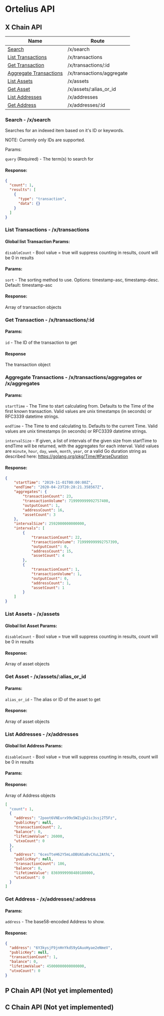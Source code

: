 # Ortelius API

## X Chain API

| Name                                                                        | Route                                    |
|---------------------------                                                 | ----------------------------------------|
| [Search](#search---xsearch)                                                 | /x/search                                |
| [List Transactions](#list-transactions---xtransactions)                     | /x/transactions                          |
| [Get Transaction](#get-transaction---xtransactionsid)                       | /x/transactions/:id                      |
| [Aggregate Transactions](#aggregate-transactions---xaggregatetransactions) | /x/transactions/aggregate                 |
| [List Assets](#list-assets---xassets)                                       | /x/assets                                |
| [Get Asset](#get-asset---xassetsalias_or_id)                                | /x/assets/:alias_or_id                   |
| [List Addresses](#list-addresses---xaddresses)                              | /x/addresses                             |
| [Get Address](#get-address---xaddressesid)                                  | /x/addresses/:id                         |

### Search - /x/search

Searches for an indexed item based on it's ID or keywords.

NOTE: Currenly only IDs are supported.

Params:

`query` (Required) - The term(s) to search for

#### Response:

```json
{
  "count": 1,
  "results": [
    {
      "type": "transaction",
      "data": {}
    }
  ]
}
```

### List Transactions - /x/transactions

#### Global list Transaction Params:

`disableCount` - Bool value = true will suppress counting in results, count will be 0 in results

#### Params:

`sort` - The sorting method to use. Options: timestamp-asc, timestamp-desc. Default: timestamp-asc

#### Response:

Array of transaction objects

### Get Transaction - /x/transactions/:id

#### Params:

`id` - The ID of the transaction to get

#### Response

The transaction object

### Aggregate Transactions - /x/transactions/aggregates or /x/aggregates

#### Params:

`startTime` - The Time to start calculating from. Defaults to the Time of the first known transaction. Valid values are unix timestamps (in seconds) or RFC3339 datetime strings.

`endTime` - The Time to end calculating to. Defaults to the current Time. Valid values are unix timestamps (in seconds) or RFC3339 datetime strings.

`intervalSize` - If given, a list of intervals of the given size from startTime to endTime will be returned, with the aggregates for each interval. Valid values are `minute`, `hour`, `day`, `week`, `month`, `year`, or a valid Go duration string as described here: https://golang.org/pkg/Time/#ParseDuration 

#### Response:

```json
{
    "startTime": "2019-11-01T00:00:00Z",
    "endTime": "2020-04-23T20:28:21.358567Z",
    "aggregates": {
        "transactionCount": 23,
        "transactionVolume": 719999999992757400,
        "outputCount": 1,
        "addressCount": 16,
        "assetCount": 3
    },
    "intervalSize": 2592000000000000,
    "intervals": [
        {
            "transactionCount": 22,
            "transactionVolume": 719999999992757399,
            "outputCount": 0,
            "addressCount": 15,
            "assetCount": 4
        },
        {
            "transactionCount": 1,
            "transactionVolume": 1,
            "outputCount": 0,
            "addressCount": 1,
            "assetCount": 1
        }
    ]
}
```

### List Assets - /x/assets

#### Global list Asset Params:

`disableCount` - Bool value = true will suppress counting in results, count will be 0 in results

#### Response:

Array of asset objects

### Get Asset - /x/assets/:alias_or_id

#### Params:

`alias_or_id` - The alias or ID of the asset to get

#### Response:

Array of asset objects

### List Addresses - /x/addresses

#### Global list Address Params:

`disableCount` - Bool value = true will suppress counting in results, count will be 0 in results

#### Params:

<pagination params>

#### Response:

Array of Address objects

```json
[
  "count": 1,
  {
    "address": "2poot6VNEurx99o5WZigk2ic3ssj2T5Fz",
    "publicKey": null,
    "transactionCount": 2,
    "balance": 0,
    "lifetimeValue": 26000,
    "utxoCount": 0
  },
  {
    "address": "6cesTteH62Y5mLoDBUASaBvCXuL2AthL",
    "publicKey": null,
    "transactionCount": 186,
    "balance": 0,
    "lifetimeValue": 8369999998480180000,
    "utxoCount": 0
  }
]
```

### Get Address - /x/addresses/:address

#### Params:

`address` - The base58-encoded Address to show.

#### Response:

```json
{
  "address": "6Y3kysjF9jnHnYkdS9yGAuoHyae2eNmeV",
  "publicKey": null,
  "transactionCount": 1,
  "balance": 0,
  "lifetimeValue": 45000000000000000,
  "utxoCount": 0
}
```
## P Chain API (Not yet implemented)

## C Chain API (Not yet implemented)
